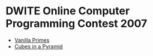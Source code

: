 # DWITE Online Computer Programming Contest 2007

* [Vanilla Primes][]
* [Cubes in a Pyramid][]

[Vanilla Primes]:     http://wcipeg.com/problems/desc/dwiteoct07p1
[Cubes in a Pyramid]: http://wcipeg.com/problems/desc/dwiteoct07p2

